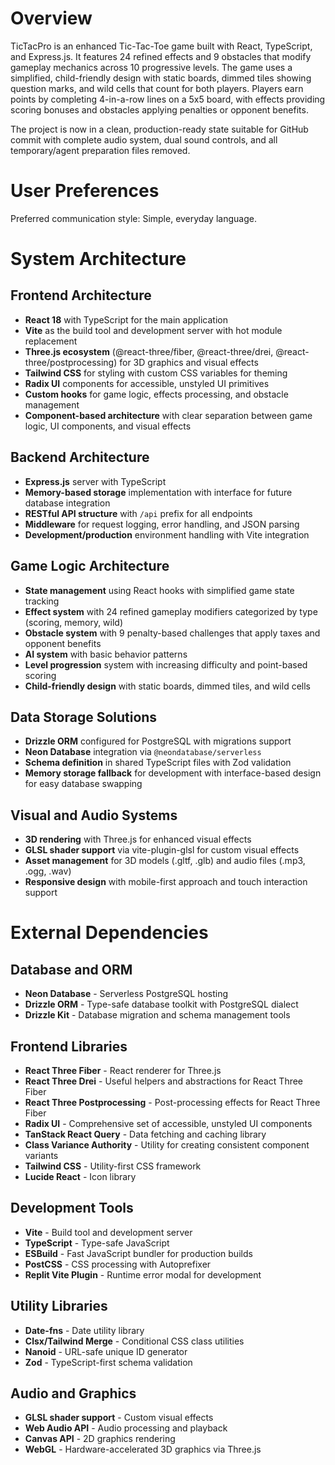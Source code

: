 # Overview

TicTacPro is an enhanced Tic-Tac-Toe game built with React, TypeScript, and Express.js. It features 24 refined effects and 9 obstacles that modify gameplay mechanics across 10 progressive levels. The game uses a simplified, child-friendly design with static boards, dimmed tiles showing question marks, and wild cells that count for both players. Players earn points by completing 4-in-a-row lines on a 5x5 board, with effects providing scoring bonuses and obstacles applying penalties or opponent benefits.

The project is now in a clean, production-ready state suitable for GitHub commit with complete audio system, dual sound controls, and all temporary/agent preparation files removed.

# User Preferences

Preferred communication style: Simple, everyday language.

# System Architecture

## Frontend Architecture
- **React 18** with TypeScript for the main application
- **Vite** as the build tool and development server with hot module replacement
- **Three.js ecosystem** (@react-three/fiber, @react-three/drei, @react-three/postprocessing) for 3D graphics and visual effects
- **Tailwind CSS** for styling with custom CSS variables for theming
- **Radix UI** components for accessible, unstyled UI primitives
- **Custom hooks** for game logic, effects processing, and obstacle management
- **Component-based architecture** with clear separation between game logic, UI components, and visual effects

## Backend Architecture
- **Express.js** server with TypeScript
- **Memory-based storage** implementation with interface for future database integration
- **RESTful API structure** with `/api` prefix for all endpoints
- **Middleware** for request logging, error handling, and JSON parsing
- **Development/production** environment handling with Vite integration

## Game Logic Architecture
- **State management** using React hooks with simplified game state tracking
- **Effect system** with 24 refined gameplay modifiers categorized by type (scoring, memory, wild)
- **Obstacle system** with 9 penalty-based challenges that apply taxes and opponent benefits
- **AI system** with basic behavior patterns
- **Level progression** system with increasing difficulty and point-based scoring
- **Child-friendly design** with static boards, dimmed tiles, and wild cells

## Data Storage Solutions
- **Drizzle ORM** configured for PostgreSQL with migrations support
- **Neon Database** integration via `@neondatabase/serverless`
- **Schema definition** in shared TypeScript files with Zod validation
- **Memory storage fallback** for development with interface-based design for easy database swapping

## Visual and Audio Systems
- **3D rendering** with Three.js for enhanced visual effects
- **GLSL shader support** via vite-plugin-glsl for custom visual effects
- **Asset management** for 3D models (.gltf, .glb) and audio files (.mp3, .ogg, .wav)
- **Responsive design** with mobile-first approach and touch interaction support

# External Dependencies

## Database and ORM
- **Neon Database** - Serverless PostgreSQL hosting
- **Drizzle ORM** - Type-safe database toolkit with PostgreSQL dialect
- **Drizzle Kit** - Database migration and schema management tools

## Frontend Libraries
- **React Three Fiber** - React renderer for Three.js
- **React Three Drei** - Useful helpers and abstractions for React Three Fiber
- **React Three Postprocessing** - Post-processing effects for React Three Fiber
- **Radix UI** - Comprehensive set of accessible, unstyled UI components
- **TanStack React Query** - Data fetching and caching library
- **Class Variance Authority** - Utility for creating consistent component variants
- **Tailwind CSS** - Utility-first CSS framework
- **Lucide React** - Icon library

## Development Tools
- **Vite** - Build tool and development server
- **TypeScript** - Type-safe JavaScript
- **ESBuild** - Fast JavaScript bundler for production builds
- **PostCSS** - CSS processing with Autoprefixer
- **Replit Vite Plugin** - Runtime error modal for development

## Utility Libraries
- **Date-fns** - Date utility library
- **Clsx/Tailwind Merge** - Conditional CSS class utilities
- **Nanoid** - URL-safe unique ID generator
- **Zod** - TypeScript-first schema validation

## Audio and Graphics
- **GLSL shader support** - Custom visual effects
- **Web Audio API** - Audio processing and playback
- **Canvas API** - 2D graphics rendering
- **WebGL** - Hardware-accelerated 3D graphics via Three.js